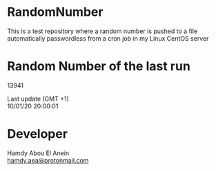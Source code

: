 # RandomNumber    
This is a test repository where a random number is pushed to a file automatically passwordless from a cron job in my Linux CentOS server    
# Random Number of the last run   
13941
      
Last update (GMT +1)    
10/01/20 20:00:01
# Developer    
Hamdy Abou El Anein   
hamdy.aea@protonmail.com

